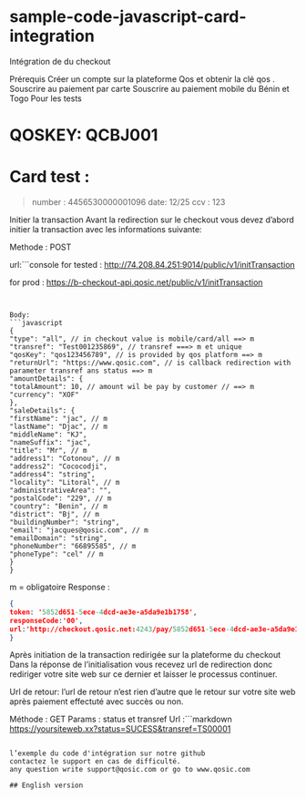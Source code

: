 # sample-code-javascript-card-integration

Intégration de du checkout
 
Prérequis
Créer un compte sur la plateforme Qos et obtenir la clé qos .
Souscrire au paiement par carte
Souscrire au paiement mobile du Bénin et Togo
Pour les tests
# QOSKEY: QCBJ001
# Card test : 
 > number : 4456530000001096
 >date: 12/25
 >ccv : 123

Initier la transaction
Avant la redirection sur le checkout vous devez d’abord initier la transaction avec les informations suivante:

Methode : POST

url:```console
for tested : http://74.208.84.251:9014/public/v1/initTransaction

 for prod : https://b-checkout-api.qosic.net/public/v1/initTransaction 
```


Body:
```javascript
{
"type": "all", // in checkout value is mobile/card/all ==> m
"transref": "Test001235869", // transref ===> m et unique
"qosKey": "qos123456789", // is provided by qos platform ==> m
"returnUrl": "https://www.qosic.com", // is callback redirection with parameter transref ans status ==> m
"amountDetails": {
"totalAmount": 10, // amount wil be pay by customer // ==> m
"currency": "XOF"
},
"saleDetails": {
"firstName": "jac", // m
"lastName": "Djac", // m
"middleName": "KJ",
"nameSuffix": "jac",
"title": "Mr", // m
"address1": "Cotonou", // m
"address2": "Cococodji",
"address4": "string",
"locality": "Litoral", // m
"administrativeArea": "",
"postalCode": "229", // m
"country": "Benin", // m
"district": "Bj", // m
"buildingNumber": "string",
"email": "jacques@qosic.com", // m
"emailDomain": "string",
"phoneNumber": "66895585", // m
"phoneType": "cel" // m
}
}
```

m = obligatoire
Response :
```json
{
token: '5852d651-5ece-4dcd-ae3e-a5da9e1b1758',
responseCode:'00',
url:'http://checkout.qosic.net:4243/pay/5852d651-5ece-4dcd-ae3e-a5da9e1b1758'
}
```

Après initiation de la transaction redirigée sur la plateforme du checkout
Dans la réponse de l’initialisation vous recevez url de redirection donc rediriger votre site web sur ce dernier et laisser le processus continuer.

Url de retour:
l’url de retour n’est rien d’autre que le retour sur votre site web après paiement effectuté avec succès ou non.

Méthode : GET
Params : status et transref
Url :```markdown
 https://yoursiteweb.xx?status=SUCESS&transref=TS00001
```

l’exemple du code d'intégration sur notre github
contactez le support en cas de difficulté.
any question write support@qosic.com or go to www.qosic.com 

## English version

